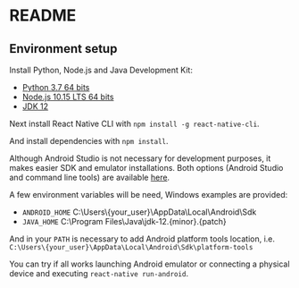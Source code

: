 # README

## Environment setup

Install Python, Node.js and Java Development Kit:

* [Python 3.7 64 bits](https://www.python.org/downloads/)
* [Node.js 10.15 LTS 64 bits](https://nodejs.org/es/download/)
* [JDK 12](https://www.oracle.com/technetwork/java/javase/downloads/jdk12-downloads-5295953.html)

Next install React Native CLI with `npm install -g react-native-cli`.

And install dependencies with `npm install`.

Although Android Studio is not necessary for development purposes, it makes easier SDK and emulator installations. Both options (Android Studio and command line tools) are available [here](https://developer.android.com/studio#downloads).

A few environment variables will be need, Windows examples are provided:

* `ANDROID_HOME` C:\Users\\{your_user}\AppData\Local\Android\Sdk
* `JAVA_HOME` C:\Program Files\Java\jdk-12.{minor}.{patch}

And in your `PATH` is necessary to add Android platform tools location, i.e. `C:\Users\{your_user}\AppData\Local\Android\Sdk\platform-tools`

You can try if all works launching Android emulator or connecting a physical device and executing `react-native run-android`.